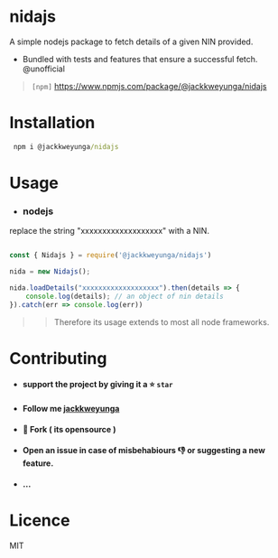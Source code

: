 # nidajs

A simple nodejs package to fetch details of a given NIN provided.
- Bundled with tests and features that ensure a successful fetch.
@unofficial


> `[npm]` https://www.npmjs.com/package/@jackkweyunga/nidajs


# Installation

 ```cmd
  npm i @jackkweyunga/nidajs
  ```
  
# Usage

- ### nodejs

replace the string "xxxxxxxxxxxxxxxxxxx" with a NIN.

```javascript

const { Nidajs } = require('@jackkweyunga/nidajs')

nida = new Nidajs();

nida.loadDetails("xxxxxxxxxxxxxxxxxxx").then(details => {
    console.log(details); // an object of nin details
}).catch(err => console.log(err))


```

>> Therefore its usage extends to most all node frameworks.

# Contributing

- #### support the project by giving it a :star: `star` 
- #### Follow me [jackkweyunga](https://github.com/jackkweyunga)
- #### :fork_and_knife: Fork ( its opensource )
- #### Open an issue in case of misbehabiours 👎 or suggesting a new feature.
- #### ...

# Licence

MIT







